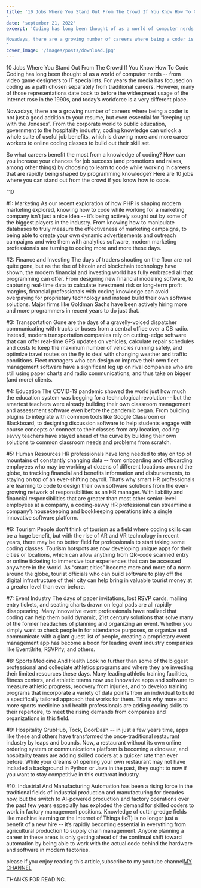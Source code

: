 ```yaml
---
title: '10 Jobs Where You Stand Out From The Crowd If You Know How To Code
'
date: 'september 21, 2022'
excerpt: 'Coding has long been thought of as a world of computer nerds -- from video game designers to IT specialists. For years the media has focused on coding as a path chosen separately from traditional careers. However, many of those representations date back to before the widespread usage of the Internet rose in the 1990s, and today’s workforce is a very different place.

Nowadays, there are a growing number of careers where being a coder is not just a good addition to your resume, but even essential for “keeping up with the Joneses”.
'
cover_image: '/images/posts/download.jpg'
---
```


10 Jobs Where You Stand Out From The Crowd If You Know How To Code
Coding has long been thought of as a world of computer nerds -- from video game designers to IT specialists. For years the media has focused on coding as a path chosen separately from traditional careers. However, many of those representations date back to before the widespread usage of the Internet rose in the 1990s, and today’s workforce is a very different place.

Nowadays, there are a growing number of careers where being a coder is not just a good addition to your resume, but even essential for “keeping up with the Joneses”. From the corporate world to public education, government to the hospitality industry, coding knowledge can unlock a whole suite of useful job benefits, which is drawing more and more career workers to online coding classes to build out their skill set.

So what careers benefit the most from a knowledge of coding? How can you increase your chances for job success (and promotions and raises, among other things) by choosing to learn to code while working in careers that are rapidly being shaped by programming knowledge? Here are 10 jobs where you can stand out from the crowd if you know how to code.

“10

#1: Marketing 
As our recent exploration of how PHP is shaping modern marketing explored, knowing how to code while working for a marketing company isn’t just a nice idea -- it’s being actively sought out by some of the biggest players in the industry. From knowing how to manipulate databases to truly measure the effectiveness of marketing campaigns, to being able to create your own dynamic advertisements and outreach campaigns and wire them with analytics software, modern marketing professionals are turning to coding more and more these days.

#2: Finance and Investing 
The days of traders shouting on the floor are not quite gone, but as the rise of bitcoin and blockchain technology have shown, the modern financial and investing world has fully embraced all that programming can offer. From designing new financial modeling software, to capturing real-time data to calculate investment risk or long-term profit margins, financial professionals with coding knowledge can avoid overpaying for proprietary technology and instead build their own software solutions. Major firms like Goldman Sachs have been actively hiring more and more programmers in recent years to do just that.

#3: Transportation 
Gone are the days of a gravelly-voiced dispatcher communicating with trucks or buses from a central office over a CB radio. Instead, modern transportation companies rely on cutting-edge software that can offer real-time GPS updates on vehicles, calculate repair schedules and costs to keep the maximum number of vehicles running safely, and optimize travel routes on the fly to deal with changing weather and traffic conditions. Fleet managers who can design or improve their own fleet management software have a significant leg up on rival companies who are still using paper charts and radio communications, and thus take on bigger (and more) clients.

#4: Education 
The COVID-19 pandemic showed the world just how much the education system was begging for a technological revolution -- but the smartest teachers were already building their own classroom management and assessment software even before the pandemic began. From building plugins to integrate with common tools like Google Classroom or Blackboard, to designing discussion software to help students engage with course concepts or connect to their classes from any location, coding-savvy teachers have stayed ahead of the curve by building their own solutions to common classroom needs and problems from scratch.

#5: Human Resources 
HR professionals have long needed to stay on top of mountains of constantly changing data -- from onboarding and offboarding employees who may be working at dozens of different locations around the globe, to tracking financial and benefits information and disbursements, to staying on top of an ever-shifting payroll. That’s why smart HR professionals are learning to code to design their own software solutions from the ever-growing network of responsibilities as an HR manager. With liability and financial responsibilities that are greater than most other senior-level employees at a company, a coding-savvy HR professional can streamline a company’s housekeeping and bookkeeping operations into a single innovative software platform.

#6: Tourism 
People don’t think of tourism as a field where coding skills can be a huge benefit, but with the rise of AR and VR technology in recent years, there may be no better field for professionals to start taking some coding classes. Tourism hotspots are now developing unique apps for their cities or locations, which can allow anything from QR-code scanned entry or online ticketing to immersive tour experiences that can be accessed anywhere in the world. As “smart cities” become more and more of a norm around the globe, tourist officials who can build software to play off the digital infrastructure of their city can help bring in valuable tourist money at a greater level than ever before.

#7: Event Industry 
The days of paper invitations, lost RSVP cards, mailing entry tickets, and seating charts drawn on legal pads are all rapidly disappearing. Many innovative event professionals have realized that coding can help them build dynamic, 21st century solutions that solve many of the former headaches of planning and organizing an event. Whether you simply want to check people in for attendance purposes, or organize and communicate with a giant guest list of people, creating a proprietary event management app has become a boon for leading event industry companies like EventBrite, RSVPify, and others.

#8: Sports Medicine And Health 
Look no further than some of the biggest professional and collegiate athletics programs and where they are investing their limited resources these days. Many leading athletic training facilities, fitness centers, and athletic teams now use innovative apps and software to measure athletic progress, recovery from injuries, and to develop training programs that incorporate a variety of data points from an individual to build a specifically tailored approach that works for them. That’s why more and more sports medicine and health professionals are adding coding skills to their repertoire, to meet the rising demands from companies and organizations in this field.

#9: Hospitality 
GrubHub, Tock, DoorDash -- in just a few years time, apps like these and others have transformed the once-traditional restaurant industry by leaps and bounds. Now, a restaurant without its own online ordering system or communications platform is becoming a dinosaur, and hospitality teams are adding skilled coders at a quicker rate than ever before. While your dreams of opening your own restaurant may not have included a background in Python or Java in the past, they ought to now if you want to stay competitive in this cutthroat industry.

#10: Industrial And Manufacturing 
Automation has been a rising force in the traditional fields of industrial production and manufacturing for decades now, but the switch to AI-powered production and factory operations over the past few years especially has exploded the demand for skilled coders to work in factory management positions. Knowledge of cutting-edge fields like machine learning or the Internet of Things (IoT) is no longer just a benefit of a new hire -- it’s rapidly becoming essential in everything from agricultural production to supply chain management. Anyone planning a career in these areas is only getting ahead of the continual shift toward automation by being able to work with the actual code behind the hardware and software in modern factories.

<P>please if you enjoy reading  this article,subscribe to my youtube channel<a href="https://www.youtube.com/channel/UCJQmbtiMOaWro6ZCstnkhkg">MY CHANNEL</a></P>
<p>THANKS FOR READING.</p>
